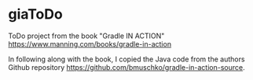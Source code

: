 # giaToDo
ToDo project from the book "Gradle IN ACTION" https://www.manning.com/books/gradle-in-action

In following along with the book, I copied the Java code from the authors Github repository https://github.com/bmuschko/gradle-in-action-source. 
